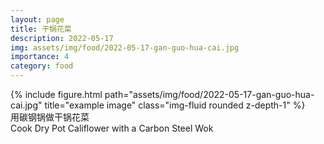 ```yaml
---
layout: page
title: 干锅花菜
description: 2022-05-17
img: assets/img/food/2022-05-17-gan-guo-hua-cai.jpg
importance: 4
category: food
---
```


<div class="row">
    <div class="col-sm mt-3 mt-md-0">
        {% include figure.html path="assets/img/food/2022-05-17-gan-guo-hua-cai.jpg" title="example image" class="img-fluid rounded z-depth-1" %}
    </div>
</div>
<div class="caption">
    用碳钢锅做干锅花菜
</div>
<div class="caption">
    Cook Dry Pot Califlower with a Carbon Steel Wok
</div>
